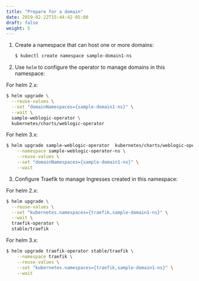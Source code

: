 ```yaml
---
title: "Prepare for a domain"
date: 2019-02-22T15:44:42-05:00
draft: false
weight: 5
---
```



1.  Create a namespace that can host one or more domains:

    ```bash
    $ kubectl create namespace sample-domain1-ns
    ```

2.	Use `helm` to configure the operator to manage domains in this namespace:

For helm 2.x:

```bash
$ helm upgrade \
  --reuse-values \
  --set "domainNamespaces={sample-domain1-ns}" \
  --wait \
  sample-weblogic-operator \
  kubernetes/charts/weblogic-operator
```
        
For helm 3.x:

```bash
$ helm upgrade sample-weblogic-operator  kubernetes/charts/weblogic-operator \
    --namespace sample-weblogic-operator-ns \
    --reuse-values \
    --set "domainNamespaces={sample-domain1-ns}" \
    --wait
```

3.  Configure Traefik to manage Ingresses created in this namespace:

For helm 2.x:

```bash
$ helm upgrade \
  --reuse-values \
  --set "kubernetes.namespaces={traefik,sample-domain1-ns}" \
  --wait \
  traefik-operator \
  stable/traefik
```


For helm 3.x:

```bash
$ helm upgrade traefik-operator stable/traefik \
    --namespace traefik \
    --reuse-values \
    --set "kubernetes.namespaces={traefik,sample-domain1-ns}" \
    --wait 
```
